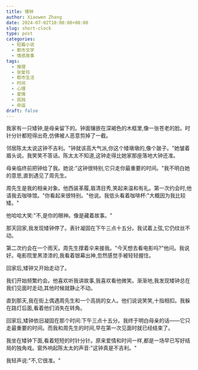 ```yaml
---
title: 矮钟
author: Xiaowen Zhang
date: 2024-07-02T10:00:00+08:00
slug: short-clock
type: post
categories:
  - 短篇小说
  - 都市文学
  - 情感故事
tags:
  - 推理
  - 张爱玲
  - 都市生活
  - 时间
  - 心理
  - 爱情
  - 孤独
  - 命运
draft: false
---
```


我家有一只矮钟,是母亲留下的。钟面镶嵌在深褐色的木框里,像一张苍老的脸。时针分针都短得出奇,仿佛被人恶意剪掉了一截。

邻居陈太太说这钟不吉利。"钟就该高大气派,你这个矮墩墩的,像个跛子。"她皱着眉头说。我笑笑不答话。陈太太不知道,这钟走得比她家那座落地大钟还准。

母亲临终前把钟给了我。她说:"这钟很特别,它只走你最重要的时间。"我不明白她的意思,直到遇见了周先生。

周先生是我的相亲对象。他西装革履,眉清目秀,笑起来温和有礼。第一次约会时,他请我去咖啡馆。"你看起来很特别。"他说。我低头看着咖啡杯:"大概因为我比较矮。"

他哈哈大笑:"不,是你的眼神。像是藏着故事。"

那天回家,我发现矮钟停了。表针凝固在下午三点十五分。我试着上弦,它仍纹丝不动。

第二次约会在一个雨天。周先生撑着伞来接我。"今天想去看电影吗?"他问。我说好。电影院里黑漆漆的,我看着银幕出神,忽然感觉手被轻轻握住。

回家后,矮钟又开始走动了。

我们开始频繁约会。他喜欢听我讲故事,我喜欢看他微笑。渐渐地,我发现矮钟总在我们见面时走动,其他时候就静止不动。

直到那天,我在街上偶遇周先生和一个高挑的女人。他们说说笑笑,十指相扣。我躲在路灯后面,看着他们消失在转角。

回家后,矮钟依旧凝固在那个时间:下午三点十五分。我终于明白母亲的话——它只走最重要的时间。而我和周先生的时间,早在第一次见面时就已经结束了。

我坐在矮钟下面,看着短短的时针分针。原来爱情和时间一样,都是一场早已写好结局的独角戏。窗外响起陈太太的声音:"这钟真是不吉利。"

我轻声说:"不,它很准。"